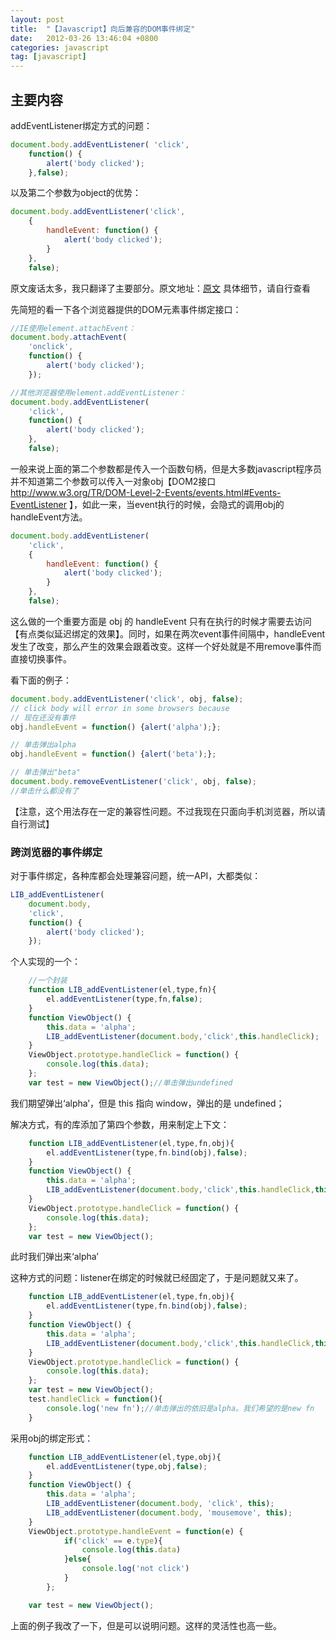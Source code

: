 ```yaml
---
layout: post
title:  "【Javascript】向后兼容的DOM事件绑定"
date:   2012-03-26 13:46:04 +0800
categories: javascript
tag: [javascript]
---
```


## 主要内容

addEventListener绑定方式的问题：

```javascript
document.body.addEventListener( 'click',
    function() {
        alert('body clicked');
    },false);
```
以及第二个参数为object的优势：

```javascript
document.body.addEventListener('click',
    {
        handleEvent: function() {
            alert('body clicked');
        }
    },
    false);
```
原文废话太多，我只翻译了主要部分。原文地址：[原文](http://peter.michaux.ca/articles/our-backwards-dom-event-libraries) 具体细节，请自行查看

先简短的看一下各个浏览器提供的DOM元素事件绑定接口：


```javascript
//IE使用element.attachEvent：
document.body.attachEvent(
    'onclick',
    function() {
        alert('body clicked');
    });
```

```javascript
//其他浏览器使用element.addEventListener：
document.body.addEventListener(
    'click',
    function() {
        alert('body clicked');
    },
    false);
```

一般来说上面的第二个参数都是传入一个函数句柄，但是大多数javascript程序员并不知道第二个参数可以传入一对象obj【DOM2接口 http://www.w3.org/TR/DOM-Level-2-Events/events.html#Events-EventListener 】，如此一来，当event执行的时候，会隐式的调用obj的handleEvent方法。

```javascript
document.body.addEventListener(
    'click',
    {
        handleEvent: function() {
            alert('body clicked');
        }
    },
    false);
```
这么做的一个重要方面是 obj 的 handleEvent 只有在执行的时候才需要去访问【有点类似延迟绑定的效果】。同时，如果在两次event事件间隔中，handleEvent发生了改变，那么产生的效果会跟着改变。这样一个好处就是不用remove事件而直接切换事件。

看下面的例子：

```javascript
document.body.addEventListener('click', obj, false);
// click body will error in some browsers because
// 现在还没有事件
obj.handleEvent = function() {alert('alpha');};

// 单击弹出alpha
obj.handleEvent = function() {alert('beta');};

// 单击弹出"beta"
document.body.removeEventListener('click', obj, false);
//单击什么都没有了

```

【注意，这个用法存在一定的兼容性问题。不过我现在只面向手机浏览器，所以请自行测试】

### 跨浏览器的事件绑定

对于事件绑定，各种库都会处理兼容问题，统一API，大都类似：


```javascript
LIB_addEventListener(
    document.body, 
    'click', 
    function() {
        alert('body clicked');
    });
```

个人实现的一个：

```javascript
    //一个封装
    function LIB_addEventListener(el,type,fn){
        el.addEventListener(type,fn,false);
    }
    function ViewObject() {
        this.data = 'alpha';
        LIB_addEventListener(document.body,'click',this.handleClick);
    }
    ViewObject.prototype.handleClick = function() {
        console.log(this.data);
    };
    var test = new ViewObject();//单击弹出undefined
```

我们期望弹出‘alpha’，但是 this 指向 window，弹出的是 undefined；

解决方式，有的库添加了第四个参数，用来制定上下文：

```javascript
    function LIB_addEventListener(el,type,fn,obj){
        el.addEventListener(type,fn.bind(obj),false);
    }
    function ViewObject() {
        this.data = 'alpha';
        LIB_addEventListener(document.body,'click',this.handleClick,this);
    }
    ViewObject.prototype.handleClick = function() {
        console.log(this.data);
    };
    var test = new ViewObject();
```
此时我们弹出来‘alpha’

这种方式的问题：listener在绑定的时候就已经固定了，于是问题就又来了。

```javascript
    function LIB_addEventListener(el,type,fn,obj){
        el.addEventListener(type,fn.bind(obj),false);
    }
    function ViewObject() {
        this.data = 'alpha';
        LIB_addEventListener(document.body,'click',this.handleClick,this);
    }
    ViewObject.prototype.handleClick = function() {
        console.log(this.data);
    };
    var test = new ViewObject();
    test.handleClick = function(){
        console.log('new fn');//单击弹出的依旧是alpha。我们希望的是new fn
    }
```
采用obj的绑定形式：

```javascript
    function LIB_addEventListener(el,type,obj){
        el.addEventListener(type,obj,false);
    }
    function ViewObject() {
        this.data = 'alpha';
        LIB_addEventListener(document.body, 'click', this);
        LIB_addEventListener(document.body, 'mousemove', this);
    }
    ViewObject.prototype.handleEvent = function(e) {
            if('click' == e.type){
                console.log(this.data)
            }else{
                console.log('not click')
            }
        };

    var test = new ViewObject();
```
上面的例子我改了一下，但是可以说明问题。这样的灵活性也高一些。
